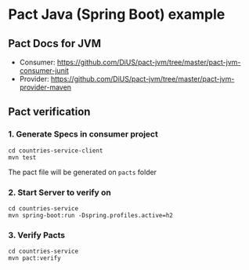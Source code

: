 # Pact Java (Spring Boot) example

## Pact Docs for JVM
* Consumer: https://github.com/DiUS/pact-jvm/tree/master/pact-jvm-consumer-junit
* Provider: https://github.com/DiUS/pact-jvm/tree/master/pact-jvm-provider-maven

## Pact verification

### 1. Generate Specs in consumer project

```
cd countries-service-client
mvn test
```

The pact file will be generated on `pacts` folder

### 2. Start Server to verify on

```
cd countries-service
mvn spring-boot:run -Dspring.profiles.active=h2
```

### 3. Verify Pacts

```
cd countries-service
mvn pact:verify
```
